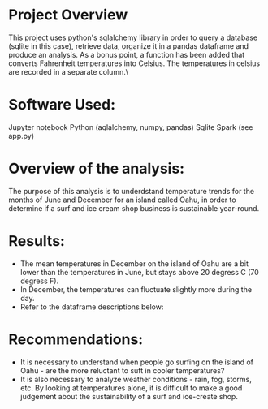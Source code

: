 # Project Overview
This project uses python's sqlalchemy library in order to query a database (sqlite in this case), retrieve data, organize it in a pandas dataframe and produce an analysis. 
As a bonus point, a function has been added that converts Fahrenheit temperatures into Celsius. The temperatures in celsius are recorded in a separate column.\

# Software Used:
Jupyter notebook
Python (aqlalchemy, numpy, pandas)
Sqlite
Spark (see app.py)

# Overview of the analysis: 
The purpose of this analysis is to underdstand temperature trends for the months of June and December for an island called Oahu, in order to determine if a surf and ice cream shop business is sustainable year-round.

# Results: 
 - The mean temperatures in December on the island of Oahu are a bit lower than the temperatures in June, but stays above 20 degress C (70 degress F). 
 - In December, the temperatures can fluctuate slightly more during the day.
 - Refer to the dataframe descriptions below:
 

# Recommendations:
 - It is necessary to understand when people go surfing on the island of Oahu - are the more reluctant to suft in cooler temperatures?
 - It is also necessary to analyze weather conditions - rain, fog, storms, etc. By looking at temperatures alone, it is difficult to make a good judgement about the sustainability of a surf and ice-create shop.

